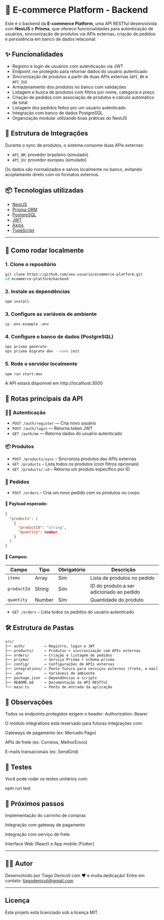 # 🛒 E-commerce Platform - Backend

Este é o backend da **E-commerce Platform**, uma API RESTful desenvolvida com **NestJS** e **Prisma**, que oferece funcionalidades para autenticação de usuários, sincronização de produtos via APIs externas, criação de pedidos e persistência em banco de dados relacional.

## ✨ Funcionalidades

- Registro e login de usuários com autenticação via JWT
- Endpoint `/me` protegido para retornar dados do usuário autenticado
- Sincronização de produtos a partir de duas APIs externas (`API_BR` e `API_EU`)
- Armazenamento dos produtos no banco com validações
- Listagem e busca de produtos com filtros por nome, categoria e preço
- Criação de pedidos com associação de produtos e cálculo automático de total
- Listagem dos pedidos feitos por um usuário autenticado
- Integração com banco de dados PostgreSQL
- Organização modular utilizando boas práticas do NestJS

## 🔌 Estrutura de Integrações

Durante o sync de produtos, o sistema consome duas APIs externas:

- `API_BR`: provedor brasileiro (simulado)
- `API_EU`: provedor europeu (simulado)

Os dados são normalizados e salvos localmente no banco, evitando acoplamento direto com os formatos externos.

## 📦 Tecnologias utilizadas

- [NestJS](https://nestjs.com/)
- [Prisma ORM](https://www.prisma.io/)
- [PostgreSQL](https://www.postgresql.org/)
- [JWT](https://jwt.io/)
- [Axios](https://axios-http.com/)
- [TypeScript](https://www.typescriptlang.org/)

---

## 🚀 Como rodar localmente

### 1. Clone o repositório

```bash
git clone https://github.com/seu-usuario/ecommerce-platform.git
cd ecommerce-platform/backend
```
### 2. Instale as dependências

```bash
npm install
```

### 3. Configure as variáveis de ambiente

```bash
cp .env.example .env
```

### 4. Configure o banco de dados (PostgreSQL)

```bash
npx prisma generate
npx prisma migrate dev --name init
```


### 5. Rode o servidor localmente

```bash
npm run start:dev
```

A API estará disponível em http://localhost:3000

## 📡 Rotas principais da API

### 🧑‍💼 Autenticação

- `POST /auth/register` — Cria novo usuário
- `POST /auth/login` — Retorna token JWT
- `GET /auth/me` — Retorna dados do usuário autenticado

### 📦 Produtos

- `POST /products/sync` – Sincroniza produtos das APIs externas
- `GET /products` – Lista todos os produtos (com filtros opcionais)
- `GET /products/:id` – Retorna um produto específico por ID

### 📑 Pedidos

- `POST /orders` – Cria um novo pedido com os produtos no corpo
#### 🧾 Payload esperado:

```json
{
  "products": [
    {
      "productId": "string",
      "quantity": number
    }
  ]
}
```
#### 📝 Campos:

| Campo        | Tipo    | Obrigatório | Descrição                                  |
|--------------|---------|-------------|--------------------------------------------|
| `items`      | Array   | Sim         | Lista de produtos no pedido                |
| `productId`  | String  | Sim         | ID do produto a ser adicionado ao pedido   |
| `quantity`   | Number  | Sim         | Quantidade do produto                      |

- `GET /orders` – Lista todos os pedidos do usuário autenticado

## 🛠️ Estrutura de Pastas
```txt
src/
├── auth/         ← Registro, login e JWT
├── products/     ← Produtos + sincronização com APIs externas
├── orders/       ← Criação e listagem de pedidos
├── prisma/       ← Serviço Prisma + schema.prisma
├── config/       ← Configurações de APIs externas
├── integrations/ ← Ponto futuro para serviços externos (frete, e-mail, etc)
├── .env          ← Variáveis de ambiente
├── package.json  ← Dependências e scripts
├── README.md     ← Documentação da API RESTful
└── main.ts       ← Ponto de entrada da aplicação
```

## 📌 Observações

Todos os endpoints protegidos exigem o header:
Authorization: Bearer <seu-token>

O módulo integrations está reservado para futuras integrações com:

Gateways de pagamento (ex: Mercado Pago)

APIs de frete (ex: Correios, MelhorEnvio)

E-mails transacionais (ex: SendGrid)

## 🧪 Testes

Você pode rodar os testes unitários com:

npm run test

## 📍 Próximos passos

Implementação do carrinho de compras

Integração com gateway de pagamento

Integração com serviço de frete

Interface Web (React) e App mobile (Flutter)

---

## 🧑‍💻 Autor
Desenvolvido por Tiago Denicoli com ❤️ e muita dedicação!
Entre em contato: tiagodenicoli@gmail.com

---

## Licença

Este projeto está licenciado sob a licença MIT.